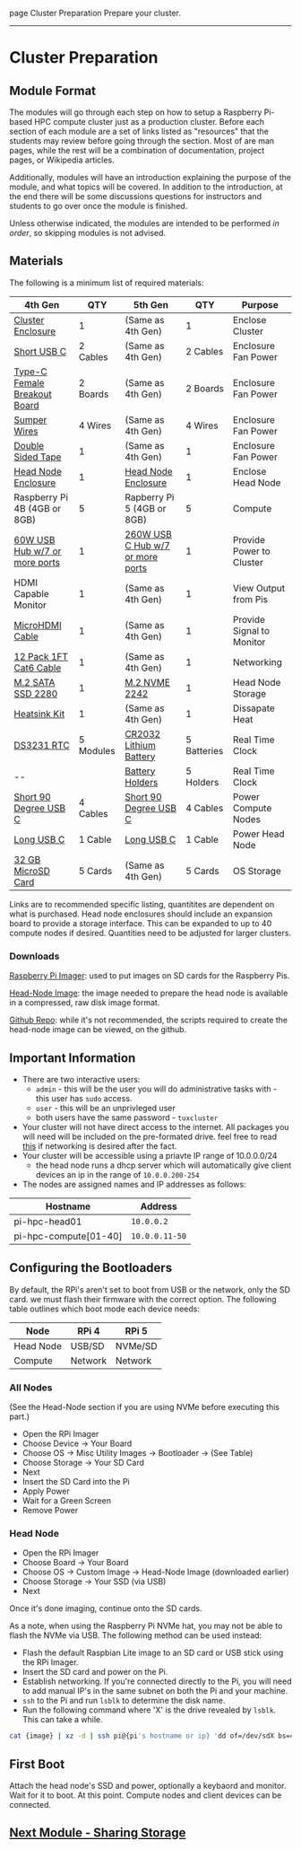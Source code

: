 page
Cluster Preparation
Prepare your cluster.

---

# Cluster Preparation

## Module Format

The modules will go through each step on how to setup a Raspberry Pi-based HPC compute cluster just as a production cluster. Before each section of each module are a set of links listed as "resources" that the students may review before going through the section. Most of are man pages, while the rest will be a combination of documentation, project pages, or Wikipedia articles.

Additionally, modules will have an introduction explaining the purpose of the module, and what topics will be covered. In addition to the introduction, at the end there will be some discussions questions for instructors and students to go over once the module is finished.

Unless otherwise indicated, the modules are intended to be performed *in order*, so skipping modules is not advised.

## Materials

The following is a minimum list of required materials:

| 4th Gen                                                               | QTY       | 5th Gen                                                                    | QTY         | Purpose                   |
| --------------------------------------------------------------------- | --------- | -------------------------------------------------------------------------- | ----------- | ------------------------- |
| [Cluster Enclosure](https://www.amazon.com/dp/B09JNHKL2N)             | 1         | (Same as 4th Gen)                                                          | 1           | Enclose Cluster           |
| [Short USB C](https://www.amazon.com/dp/B0BZ7D43C4)                   | 2 Cables  | (Same as 4th Gen)                                                          | 2 Cables    | Enclosure Fan Power       |
| [Type-C Female Breakout Board](https://www.amazon.com/gp/B0CKN56SLN)  | 2 Boards  | (Same as 4th Gen)                                                          | 2 Boards    | Enclosure Fan Power       |
| [Sumper Wires](https://www.amazon.com/gp/B08M3QLL3Q)                  | 4 Wires   | (Same as 4th Gen)                                                          | 4 Wires     | Enclosure Fan Power       |
| [Double Sided Tape](https://www.amazon.com/gp/B092VS7Q48)             | 1         | (Same as 4th Gen)                                                          | 1           | Enclosure Fan Power       |
| [Head Node Enclosure](https://www.amazon.com/dp/B0BRXSZHXW)           | 1         | [Head Node Enclosure](https://www.amazon.com/dp/B0D6R8GV1C)                | 1           | Enclose Head Node         |
| Raspberry Pi 4B (4GB or 8GB)                                          | 5         | Rapberry Pi 5 (4GB or 8GB)                                                 | 5           | Compute                   |
| [60W USB Hub w/7 or more ports](https://www.amazon.com/dp/B09V2K7NTZ) | 1         | [260W USB C Hub w/7 or more ports](https://www.amazon.com/dp/B0BGLTD816)   | 1           | Provide Power to Cluster  |
| HDMI Capable Monitor                                                  | 1         | (Same as 4th Gen)                                                          | 1           | View Output from Pis      |
| [MicroHDMI Cable](https://www.amazon.com/dp/B004C4WFEE)               | 1         | (Same as 4th Gen)                                                          | 1           | Provide Signal to Monitor |
| [12 Pack 1FT Cat6 Cable](https://www.amazon.com/dp/B08VRD28NY)        | 1         | (Same as 4th Gen)                                                          | 1           | Networking                |
| [M.2 SATA SSD 2280](https://www.amazon.com/dp/B079X7K6VP)             | 1         | [M.2 NVME 2242](https://www.amazon.com/dp/B09P48LF9H)                      | 1           | Head Node Storage         |
| [Heatsink Kit](https://www.amazon.com/dp/B082RWXFR2)                  | 1         | (Same as 4th Gen)                                                          | 1           | Dissapate Heat            |
| [DS3231 RTC](https://www.amazon.com/dp/B09SG9CPRN)                    | 5 Modules | [CR2032 Lithium Battery](https://www.amazon.com/dp/B0002RID4G)             | 5 Batteries | Real Time Clock           |
| --                                                                    |           | [Battery Holders](https://www.amazon.com/dp/B0D3HBNRKQ)                    | 5 Holders   | Real Time Clock           |
| [Short 90 Degree USB C](https://www.amazon.com/dp/B0765B253T)         | 4 Cables  | [Short 90 Degree USB C](https://www.amazon.com/dp/B0B5QJTT8M)              | 4 Cables    | Power Compute Nodes       |
| [Long USB C](https://www.amazon.com/dp/B0765B253T)                    | 1 Cable   | [Long USB C](https://www.amazon.com/dp/B0CLLTGBFM)                         | 1 Cable     | Power Head Node           |
| [32 GB MicroSD Card](https://www.amazon.com/dp/B09WRHRDLZ)            | 5 Cards   | (Same as 4th Gen)                                                          | 5 Cards     | OS Storage                |

Links are to recommended specific listing, quantitites are dependent on what is purchased. Head node enclosures should include an expansion board to provide a storage interface. This can be expanded to up to 40 compute nodes if desired. Quantities need to be adjusted for larger clusters.

### Downloads

[Raspberry Pi Imager](https://www.raspberrypi.com/software/): used to put images on SD cards for the Raspberry Pis.

[Head-Node Image](https://j3b.in/pihpc/pi-hpc-head01-full.img.xz): the image needed to prepare the head node is available in a compressed, raw disk image format.

[Github Repo](https://github.com/userjack6880/picluster/tree/ww-wip): while it's not recommended, the scripts required to create the head-node image can be viewed, on the github.

## Important Information

- There are two interactive users:
  - `admin` - this will be the user you will do administrative tasks with - this user has `sudo` access.
  - `user` - this will be an unprivleged user
  - both users have the same password - `tuxcluster`
- Your cluster will not have direct access to the internet. All packages you will need will be included on the pre-formated drive. feel free to read [this](modules/internet) if networking is desired after the fact.
- Your cluster will be accessible using a priavte IP range of 10.0.0.0/24
  - the head node runs a dhcp server which will automatically give client devices an ip in the range of `10.0.0.200-254`
- The nodes are assigned names and IP addresses as follows:

| Hostname              | Address        |
| --------------------- | -------------- |
| pi-hpc-head01         | `10.0.0.2`     |
| pi-hpc-compute[01-40] | `10.0.0.11-50` |

<!-- | pi-hpc-storage[01-40] | `10.0.0.51-90` | we're ignoring storage for now -->

## Configuring the Bootloaders

By default, the RPi's aren't set to boot from USB or the network, only the SD card. we must flash their firmware with the correct option. The following table outlines which boot mode each device needs:

| Node      | RPi 4   | RPi 5   |
| --------- | ------- | ------- |
| Head Node | USB/SD  | NVMe/SD |
| Compute   | Network | Network |

<!-- | Storage   | Network | Network | -->

### All Nodes

(See the Head-Node section if you are using NVMe before executing this part.)

- Open the RPi Imager
- Choose Device -> Your Board
- Choose OS -> Misc Utility Images -> Bootloader -> (See Table)
- Choose Storage -> Your SD Card
- Next
- Insert the SD Card into the Pi
- Apply Power
- Wait for a Green Screen
- Remove Power

### Head Node

- Open the RPi Imager
- Choose Board -> Your Board
- Choose OS -> Custom Image -> Head-Node Image (downloaded earlier)
- Choose Storage -> Your SSD (via USB)
- Next

Once it's done imaging, continue onto the SD cards.

As a note, when using the Raspberry Pi NVMe hat, you may not be able to flash the NVMe via USB. The following method can be used instead:

- Flash the default Raspbian Lite image to an SD card or USB stick using the RPi Imager.
- Insert the SD card and power on the Pi.
- Establish networking. If you're connected directly to the Pi, you will need to add manual IP's in the same subnet on both the Pi and your machine.
- `ssh` to the Pi and run `lsblk` to determine the disk name.
- Run the following command where 'X' is the drive revealed by `lsblk`. This can take a while. 

```bash
cat {image} | xz -d | ssh pi@{pi's hostname or ip} 'dd of=/dev/sdX bs=4k conv=fsync status=progress'
```

## First Boot

Attach the head node's SSD and power, optionally a keybaord and monitor. Wait for it to boot. At this point. Compute nodes and client devices can be connected.

<!-- let's not include this text for now 
## Automatically Running Through the Modules

A series of scripts are also included under `/opt/picluster/scripts`. These will run through the module automatically. -->

## [Next Module - Sharing Storage](nfs)
